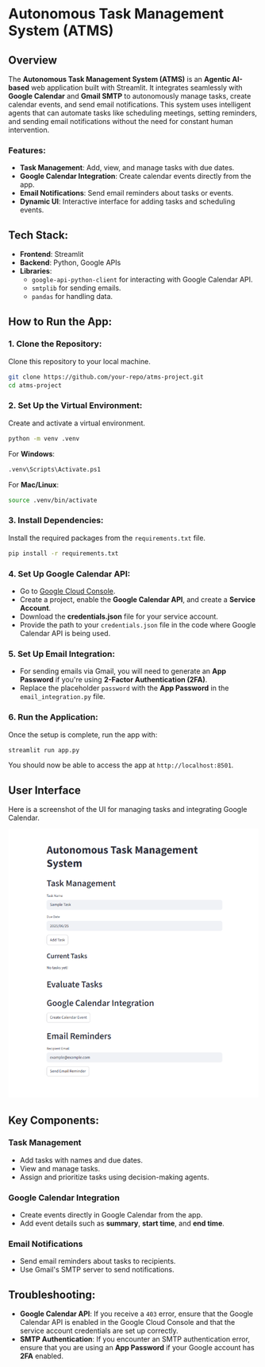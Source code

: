 
# Autonomous Task Management System (ATMS)

## Overview
The **Autonomous Task Management System (ATMS)** is an **Agentic AI-based** web application built with Streamlit. It integrates seamlessly with **Google Calendar** and **Gmail SMTP** to autonomously manage tasks, create calendar events, and send email notifications. This system uses intelligent agents that can automate tasks like scheduling meetings, setting reminders, and sending email notifications without the need for constant human intervention.
### Features:
- **Task Management**: Add, view, and manage tasks with due dates.
- **Google Calendar Integration**: Create calendar events directly from the app.
- **Email Notifications**: Send email reminders about tasks or events.
- **Dynamic UI**: Interactive interface for adding tasks and scheduling events.

## Tech Stack:
- **Frontend**: Streamlit
- **Backend**: Python, Google APIs
- **Libraries**: 
  - `google-api-python-client` for interacting with Google Calendar API.
  - `smtplib` for sending emails.
  - `pandas` for handling data.

## How to Run the App:

### 1. **Clone the Repository**:
Clone this repository to your local machine.

```bash
git clone https://github.com/your-repo/atms-project.git
cd atms-project
```

### 2. **Set Up the Virtual Environment**:
Create and activate a virtual environment.

```bash
python -m venv .venv
```

For **Windows**:
```bash
.venv\Scripts\Activate.ps1
```

For **Mac/Linux**:
```bash
source .venv/bin/activate
```

### 3. **Install Dependencies**:
Install the required packages from the `requirements.txt` file.

```bash
pip install -r requirements.txt
```

### 4. **Set Up Google Calendar API**:
- Go to [Google Cloud Console](https://console.developers.google.com/).
- Create a project, enable the **Google Calendar API**, and create a **Service Account**.
- Download the **credentials.json** file for your service account.
- Provide the path to your `credentials.json` file in the code where Google Calendar API is being used.

### 5. **Set Up Email Integration**:
- For sending emails via Gmail, you will need to generate an **App Password** if you're using **2-Factor Authentication (2FA)**.
- Replace the placeholder `password` with the **App Password** in the `email_integration.py` file.

### 6. **Run the Application**:
Once the setup is complete, run the app with:

```bash
streamlit run app.py
```

You should now be able to access the app at `http://localhost:8501`.

## User Interface

Here is a screenshot of the UI for managing tasks and integrating Google Calendar.

![App Screenshot](data/UI.png)

## Key Components:

### Task Management
- Add tasks with names and due dates.
- View and manage tasks.
- Assign and prioritize tasks using decision-making agents.

### Google Calendar Integration
- Create events directly in Google Calendar from the app.
- Add event details such as **summary**, **start time**, and **end time**.

### Email Notifications
- Send email reminders about tasks to recipients.
- Use Gmail's SMTP server to send notifications.

## Troubleshooting:
- **Google Calendar API**: If you receive a `403` error, ensure that the Google Calendar API is enabled in the Google Cloud Console and that the service account credentials are set up correctly.
- **SMTP Authentication**: If you encounter an SMTP authentication error, ensure that you are using an **App Password** if your Google account has **2FA** enabled.


